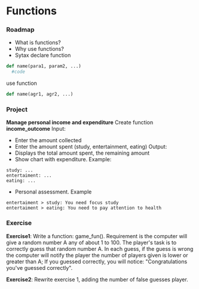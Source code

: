 # Functions

### Roadmap
- What is functions?
- Why use functions?
- Sytax
declare function
```python
def name(para1, param2, ...)
  #code
```

use function

```python
def name(agr1, agr2, ...)
```

### Project
**Manage personal income and expenditure**
Create function **income_outcome**
Input:
- Enter the amount collected
- Enter the amount spent (study, entertainment, eating)
Output:
- Displays the total amount spent, the remaining amount
- Show chart with expenditure. Example: 
```
study: ...
entertaiment: ...
eating: ...
```
- Personal assessment. Example
```
entertaiment > study: You need focus study
entertaiment > eating: You need to pay attention to health
```
### Exercise

**Exercise1**: Write a function: game_fun(). Requirement is the computer will give a random number A any of about 1 to 100. The player's task is to correctly guess that random number A. In each guess, if the guess is wrong the computer will notify the player the number of players given is lower or greater than A; If you guessed correctly, you will notice: "Congratulations you've guessed correctly".

**Exercise2**: Rewrite exercise 1, adding the number of false guesses
player.


